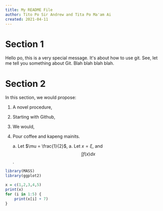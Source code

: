 ```yaml
---
title: My README File
author: Tito Po Sir Andrew and Tita Po Ma'am Ai
created: 2021-04-11
---
```


# Section 1

Hello po, this is a very special message. It's about how to use git. See, let
me tell you something about Git. Blah blah blah blah.

# Section 2

In this section, we would propose:

1. A novel procedure,
1. Starting with Github,
1. We would,
1. Pour coffee and kapeng mainits.

	a. Let $\mu = \frac{1}{2}$,
	a. Let $x = \xi$, and
	   $$\int f(x) dx$$.

```r
library(MASS)
library(ggplot2)

x = c(1,2,3,4,5)
print(x)
for (i in 1:5) {
	print(x[i] + 7)
}
```


